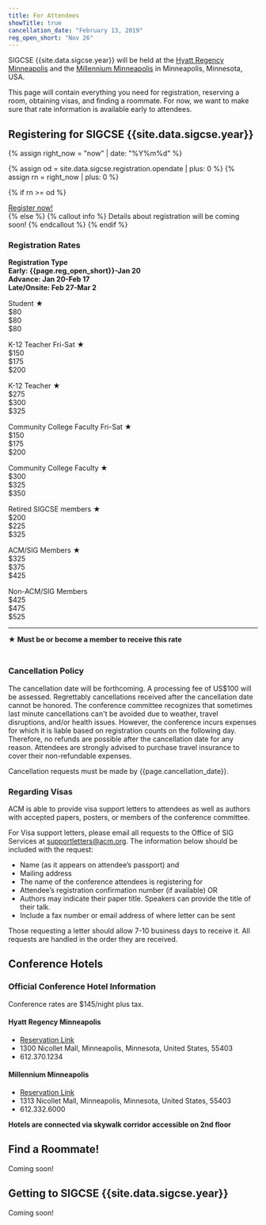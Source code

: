 ```yaml
---
title: For Attendees
showTitle: true
cancellation_date: "February 13, 2019"
reg_open_short: "Nov 26"
---
```


SIGCSE {{site.data.sigcse.year}} will be held at the <a href="https://www.hyatt.com/en-US/hotel/minnesota/hyatt-regency-minneapolis/msprm" target="_blank">Hyatt Regency Minneapolis</a> and the <a href="https://www.millenniumhotels.com/en/minneapolis/millennium-hotel-minneapolis/" target="_blank">Millennium Minneapolis</a> in Minneapolis, Minnesota, USA.

This page will contain everything you need for registration, reserving a room, obtaining visas, and finding a roommate. For now, we want to make sure that rate information is available early to attendees.

<!-- TODO: Add in top level nav from commit history later -->

<a name="registering"></a>

## Registering for SIGCSE {{site.data.sigcse.year}}

<!--
SIGCSE 2018 takes place February 21-24, 2018.

As always, we encourage attendees to register early. This helps us with our planning, and in return, you get lower registration rates!
-->

<!-- TODO: Update else message to mention onsite registration in February -->
{% assign right_now = "now" | date: "%Y%m%d" %}

<!-- MCJ 181119: This is how you convert a string to an integer in Liquid Tags. -->
<!-- This is almost as exciting as Javascript. -->
<!-- https://stackoverflow.com/questions/27198710/convert-string-to-integer-in-shopify-liquid -->
{% assign od = site.data.sigcse.registration.opendate | plus: 0 %}
{% assign rn = right_now | plus: 0 %}

{% if rn >= od  %}
<div class="alert alert-success text-center">
<span class="glyphicon glyphicon-home" aria-hidden="true"></span> <a href="{{site.data.sigcse.registration.url}}">Register now!</a>
</div>
{% else %}
{% callout info %}
  Details about registration will be coming soon!
{% endcallout %}
{% endif %}

<!--
<p>Also, if you are not currently a SIGCSE member, you should <b>consider joining at the same time that you register</b> for the conference. Professionals can <b>save between $30 and $55</b>, while both professionals and students <b>save time</b> by not having to fill out a separate membership form.  The <a href="http://sigcse.org/sigcse/membership/benefits">benefits of SIGCSE membership</a>  are too numerous to list here, but they include the quarterly publications <i>ACM Inroads</i> and the <i>SIGCSE Bulletin</i>, free access to SIGCSE publication archives, access to the SIGCSE-ANNOUNCE and SIGCSE-MEMBERS mailing lists, and the opportunity to network within a community of computing professionals.</p>

Professionals should choose one of the "Non-member joining SIGCSE" registration categories, which are <b>less expensive</b> than the Non-member category. Students simply choose the "Student Non-member" registration category, and then don't opt-out of the included membership (that's right -- it couldn't be much easier). Alternatively, you could <a href="http://sigcse.org/sigcse/membership">join SIGCSE</a>, wait for your membership number, and then register for the conference using the "Member" category.

But wait! There's more! <b>Student volunteers</b> get reimbursed for their conference registration, so they actually <b>get free SIGCSE membership</b> when they join at the same time that they register for the conference. Important: to get this benefit, students must register as volunteers through a system separate from conference registration.
-->

<a name="registrationrates"></a>

### Registration Rates

<div class = "row" style = "font-weight: bold;">
    <div class = "col-sm-6"> Registration Type </div>
    <div class = "col-sm-2"> Early: {{page.reg_open_short}}-Jan 20 </div>
    <div class = "col-sm-2"> Advance: Jan 20-Feb 17 </div>
    <div class = "col-sm-2"> Late/Onsite: Feb 27-Mar 2 </div>
</div>
<div class = "row" style="padding-top: 15px;">
    <div class = "col-sm-6"> Student <b>&starf;</b> </div>
    <div class = "col-sm-2"> $80 </div>
    <div class = "col-sm-2"> $80 </div>
    <div class = "col-sm-2"> $80 </div>
</div>
<div class = "row" style="padding-top: 15px;">
    <div class = "col-sm-6"> K-12 Teacher Fri-Sat <b>&starf;</b> </div>
    <div class = "col-sm-2"> $150 </div>
    <div class = "col-sm-2"> $175 </div>
    <div class = "col-sm-2"> $200 </div>
</div>
<div class = "row" style="padding-top: 15px;">
    <div class = "col-sm-6"> K-12 Teacher <b>&starf;</b> </div>
    <div class = "col-sm-2"> $275 </div>
    <div class = "col-sm-2"> $300 </div>
    <div class = "col-sm-2"> $325 </div>
</div>
<div class = "row" style="padding-top: 15px;">
    <div class = "col-sm-6"> Community College Faculty Fri-Sat <b>&starf;</b> </div>
    <div class = "col-sm-2"> $150 </div>
    <div class = "col-sm-2"> $175 </div>
    <div class = "col-sm-2"> $200 </div>
</div>
<div class = "row" style="padding-top: 15px;">
    <div class = "col-sm-6"> Community College Faculty <b>&starf;</b> </div>
    <div class = "col-sm-2"> $300 </div>
    <div class = "col-sm-2"> $325 </div>
    <div class = "col-sm-2"> $350 </div>
</div>
<div class = "row" style="padding-top: 15px;">
    <div class = "col-sm-6"> Retired SIGCSE members <b>&starf;</b> </div>
    <div class = "col-sm-2"> $200 </div>
    <div class = "col-sm-2"> $225 </div>
    <div class = "col-sm-2"> $325 </div>
</div>
<div class = "row" style="padding-top: 15px;">
    <div class = "col-sm-6"> ACM/SIG Members <b>&starf;</b> </div>
    <div class = "col-sm-2"> $325 </div>
    <div class = "col-sm-2"> $375 </div>
    <div class = "col-sm-2"> $425 </div>
</div>
<div class = "row" style="padding-top: 15px;">
    <div class = "col-sm-6"> Non-ACM/SIG Members </div>
    <div class = "col-sm-2"> $425 </div>
    <div class = "col-sm-2"> $475 </div>
    <div class = "col-sm-2"> $525 </div>
</div>

<div class = "row" style = "font-weight: bold;">
	<div class = "col-sm-8">
		<hr>
		<b>&starf;</b> Must be or become a member to receive this rate
	</div>
</div>

<!--NOTE: Registration is unavailable from Feb 14-Feb 20.-->

<div class = "row" style = "padding-bottom: 5;">&nbsp;</div>
<!--
#### Workshop Registration

<div class = "row" style = "font-weight: bold;">
    <div class = "col-sm-6"> Workshop Registration Rates </div>
    <div class = "col-sm-2"> Early: Dec 18-Jan 15 </div>
    <div class = "col-sm-2"> Advance: Jan 16-Feb 13 </div>
    <div class = "col-sm-2"> Late/Onsite: Feb 21-23 </div>
</div>
<div class = "row" style="padding-top: 15px;">
    <div class = "col-sm-6"> All Attendees </div>
    <div class = "col-sm-2"> $60 </div>
    <div class = "col-sm-2"> $80 </div>
    <div class = "col-sm-2"> $95 </div>
</div>
-->

### Cancellation Policy

The cancellation date will be forthcoming. A processing fee of US$100 will be assessed. Regrettably cancellations received after the cancellation date cannot be honored. The conference committee recognizes that sometimes last minute cancellations can't be avoided due to weather, travel disruptions, and/or health issues. However, the conference incurs expenses for which it is liable based on registration counts on the following day. Therefore, no refunds are possible after the cancellation date for any reason. Attendees are strongly advised to purchase travel insurance to cover their non-refundable expenses.

Cancellation requests must be made by {{page.cancellation_date}}.


### Regarding Visas

ACM is able to provide visa support letters to attendees as well as authors with accepted papers, posters, or members of the conference committee.

For Visa support letters, please email all requests to the Office of SIG Services at [supportletters@acm.org](mailto:supportletters@acm.org).  The information below should be included with the request:

* Name (as it appears on attendee’s passport) and 
* Mailing address
* The name of the conference attendees is registering for
* Attendee’s registration confirmation number (if available) OR
* Authors may indicate their paper title. Speakers can provide the title of their talk.
* Include a fax number or email address of where letter can be sent

Those requesting a letter should allow 7-10 business days to receive it. All requests are handled in the order they are received.


<a name="reserving"></a>

## Conference Hotels

### Official Conference Hotel Information

Conference rates are $145/night plus tax.

<!--
{% callout info %}
The room reservation links are NOT yet available, so don't book your room yet!
{% endcallout %}
-->

#### Hyatt Regency Minneapolis

* [Reservation Link](https://book.passkey.com/e/49518618)
* 1300 Nicollet Mall, Minneapolis, Minnesota, United States, 55403
* 612.370.1234

#### Millennium Minneapolis

* [Reservation Link](https://res.windsurfercrs.com/ibe/details.aspx?propertyid=13527&nights=2&checkin=02/26/2019&group=1902COMMAC)
* 1313 Nicollet Mall, Minneapolis, Minnesota, United States, 55403
* 612.332.6000

**Hotels are connected via skywalk corridor accessible on 2nd floor**


<span class="anchor" id = "roommatedb"></span>

## Find a Roommate!

<!--You can also use the [SIGCSE roommate database](http://sigcse.rit.edu/roommates/) to find someone to room with. This is the preferred database of SIGCSE members around the world for finding roommates at the SIGCSE Technical Symposium. Honest.-->

Coming soon!


<a name="travel"></a>

## Getting to SIGCSE {{site.data.sigcse.year}}

Coming soon!

<!--
### Air Travel

[Baltimore–Washington International Airport (BWI)](http://www.bwiairport.com)<br>
7035 Elm Road, Baltimore, MD 21240

Other local options include [Dulles International Airport (IAD)](http://www.flydulles.com/iad/dulles-international-airport) and [Reagan National Airport (DCA)](http://flyreagan.com/dca/reagan-national-airport), which will require an additional 1-2 hours of travel by car or train. 

### Travel from Airport to Venue

From Baltimore-Washington International Airport (BWI):

* [SuperShuttle](https://www.supershuttle.com/locations/baltimorebwi/) (~$15-25, reserve in advance)
* [BWI Taxi](http://www.bwiairporttaxi.com/) (~$35)
* [MTA Light Rail](https://www.bwiairport.com/to-from-bwi/transportation/transit/mta-light-rail) ($1.80, ~7 minute walk to/from stations)
* [Lyft](https://www.lyft.com/airports/bwi) or [Uber](https://www.uber.com/airports/bwi/) (~$30)

From Dulles International Airport (IAD):

* [SuperShuttle](https://www.supershuttle.com/locations/washington-dca-iad/) (~$150, reserve in advance)
* [Washington Flyer Taxi](http://www.flydulles.com/iad/washington-flyer-taxi-service) (~$170)

From Reagan National Airport (DCA):

* [SuperShuttle](https://www.supershuttle.com/locations/washington-dca-iad/) (~$150, reserve in advance)
* [Taxi](http://www.flyreagan.com/dca/taxi-service) ($~110)
* [DC Metro](https://www.wmata.com/) and [MARC train](https://mta.maryland.gov/marc-train) (~$15)

#### Local Transport

* [MTA](https://mta.maryland.gov/) (Bus, Metro, and Light Rail)
* [Yellow Cab](http://www.yellowcabofbaltimore.com/), [Lyft](https://www.lyft.com/), [Uber](https://www.uber.com/)
* [Baltimore Bike Share](https://www.bmorebikeshare.com/)
* [Water Taxi](http://www.baltimorewatertaxi.com/)
* [Accessible transportation (a review)](https://wheelchairtravel.org/baltimore-md/)

#### Other Travel

Bus and train are affordable ways to see other parts of the US East Coast before or after the conference. Here are some options that are within a few miles of the conference venue:

* [MARC](https://mta.maryland.gov/marc-train) (local commuter train)
* [Amtrak](https://www.amtrak.com/home) (East Coast train)
* [Bolt Bus](https://www.boltbus.com/) (up to New York and New Jersey)
* [Greyhound](https://www.greyhound.com/north) (throughout the US)

-->

<!--### Nursing Moms

A lactation area and refrigerator will be provided in South Show Office, off of the Charles St. Lobby, near registration.  -->
